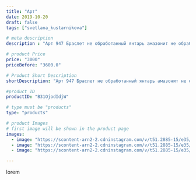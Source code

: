 ```yaml
---
title: "Арт"
date: 2019-10-20
draft: false
tags: ["svetlana_kustarnikova"]

# meta description
description : "Арт 947 Браслет не обработанный янтарь амазонит не обработанный нефрит ПРОДАНО"

# product Price
price: "3000"
priceBefore: "3600.0"

# Product Short Description
shortDescription: "Арт 947 Браслет не обработанный янтарь амазонит не обработанный нефрит ПРОДАНО"

#product ID
productID: "B31OjodIdjW"

# type must be "products"
type: "products"

# product Images
# first image will be shown in the product page
images:
  - image: "https://scontent-arn2-2.cdninstagram.com/v/t51.2885-15/e35/71113753_140668580639508_2445077433110203787_n.jpg?_nc_ht=scontent-arn2-2.cdninstagram.com&_nc_cat=100&_nc_ohc=dz00u45kr4kAX8ZCyM2&se=7&tp=1&oh=5dd759770b393ec8a25914d638cee4d5&oe=605F80E4&ig_cache_key=MjE1ODY5NTYwODA4NTYxNzcyNQ%3D%3D.2"
  - image: "https://scontent-arn2-2.cdninstagram.com/v/t51.2885-15/e35/73512715_151717332739476_9105701137967195549_n.jpg?_nc_ht=scontent-arn2-2.cdninstagram.com&_nc_cat=100&_nc_ohc=R8Fb3FEJR0kAX98yvh3&se=8&tp=1&oh=1c554392fdd52cf38729aec7fd818a2a&oe=605F0701&ig_cache_key=MjE1ODY5NTYwODA5Mzg0ODU0Mg%3D%3D.2"
  - image: "https://scontent-arn2-2.cdninstagram.com/v/t51.2885-15/e35/74682964_2091123084321533_4224340857813419129_n.jpg?_nc_ht=scontent-arn2-2.cdninstagram.com&_nc_cat=105&_nc_ohc=zUDxC4PElpoAX-5aRzW&se=8&tp=1&oh=6c5be05ed29ee95b6547d42773a3983a&oe=605E147B&ig_cache_key=MjE1ODY5NTYwODEwMjM5OTY2Mg%3D%3D.2"

---
```

lorem
